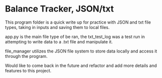 # Balance Tracker, JSON/txt

This program folder is a quick write up for practice with JSON and txt file types, taking in inputs and saving them to local files.

app.py is the main file type of be ran, the txt_test_log was a test run in attempting to write data to a .txt file and manipulate it.

file_manager utilizes the JSON file system to store data locally and access it through the program.

Would like to come back in the future and refactor and add more details and features to this project.
